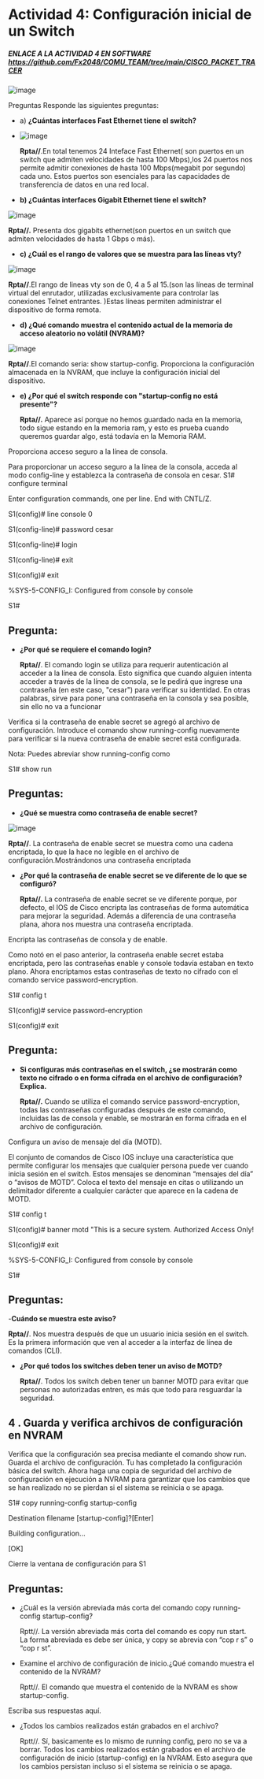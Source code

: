 # Actividad 4: Configuración inicial de un Switch
##### ENLACE A LA ACTIVIDAD 4 EN SOFTWARE https://github.com/Fx2048/COMU_TEAM/tree/main/CISCO_PACKET_TRACER

![image](https://github.com/Fx2048/COMU_TEAM/assets/131219987/ffb6f924-4197-4f30-87bc-319013a86b68)


Preguntas
Responde las siguientes preguntas:
- a) **¿Cuántas interfaces Fast Ethernet tiene el switch?**
  
- ![image](https://github.com/Fx2048/COMU_TEAM/assets/131219987/281411b0-8a02-44af-a7a4-53a8247cdb3f)


  **Rpta//**.En total tenemos 24 Inteface Fast Ethernet( son puertos en un switch que admiten velocidades de hasta 100 Mbps),los 24 puertos nos permite admitir conexiones de hasta 100 Mbps(megabit por segundo) cada uno. Estos puertos son esenciales para las capacidades de transferencia de datos en una red local.
   
- **b) ¿Cuántas interfaces Gigabit Ethernet tiene el switch?**

![image](https://github.com/Fx2048/COMU_TEAM/assets/131219987/ade5ff52-f174-45be-82b1-3369d9e18efe)


  **Rpta//.** Presenta dos gigabits ethernet(son puertos en un switch que admiten velocidades de hasta 1 Gbps o más).
  
- **c) ¿Cuál es el rango de valores que se muestra para las líneas vty?**

![image](https://github.com/Fx2048/COMU_TEAM/assets/131219987/470d2ba8-7255-4ca6-a867-33b5a4b3eeae)


  **Rpta//**.El rango de lineas vty son de 0, 4 a 5 al 15.(son las líneas de terminal virtual del enrutador, utilizadas exclusivamente para controlar las conexiones Telnet entrantes. )Estas líneas permiten administrar el dispositivo de forma remota.
  
- **d) ¿Qué comando muestra el contenido actual de la memoria de acceso aleatorio no volátil
(NVRAM)?**

![image](https://github.com/Fx2048/COMU_TEAM/assets/131219987/f5ae0cdc-5b78-4972-9cad-5a1b11f8c38e)


  **Rpta//**.El comando seria: show startup-config. Proporciona la configuración almacenada en la NVRAM, que incluye la configuración inicial del dispositivo.
  
- **e) ¿Por qué el switch responde con "startup-config no está presente"?**

  **Rpta//.** Aparece así porque no hemos guardado nada en la memoria, todo sigue estando en la memoria ram, y esto es prueba cuando queremos guardar algo, está todavía en la Memoria RAM.

Proporciona acceso seguro a la línea de consola.

Para proporcionar un acceso seguro a la línea de la consola, acceda al modo config-line y establezca la contraseña de consola en cesar.
S1# configure terminal

Enter configuration commands, one per line. End with CNTL/Z.

S1(config)# line console 0

S1(config-line)# password cesar

S1(config-line)# login

S1(config-line)# exit

S1(config)# exit

%SYS-5-CONFIG_I: Configured from console by console

S1#

## Pregunta:

- **¿Por qué se requiere el comando login?**

  **Rpta//**. El comando login se utiliza para requerir autenticación al acceder a la línea de consola. Esto significa que cuando alguien intenta acceder a través de la línea de consola, se le pedirá que ingrese una contraseña (en este caso, "cesar") para verificar su identidad. En otras palabras, sirve para poner una contraseña en la consola y sea posible, sin ello no va a funcionar


Verifica si la contraseña de enable secret se agregó al archivo de configuración.
Introduce el comando show running-config nuevamente para verificar si la nueva contraseña de
enable secret está configurada.

Nota: Puedes abreviar show running-config como

S1# show run

## Preguntas:
- **¿Qué se muestra como contraseña de enable secret?**

![image](https://github.com/Fx2048/COMU_TEAM/assets/131219987/785ddbc0-e7c5-46f8-8ad5-656edba2f00e)


  **Rpta//**. La contraseña de enable secret se muestra como una cadena encriptada, lo que la hace no legible en el archivo de configuración.Mostrándonos una contraseña encriptada
  
- **¿Por qué la contraseña de enable secret se ve diferente de lo que se configuró?**

  **Rpta//.** La contraseña de enable secret se ve diferente porque, por defecto, el IOS de Cisco encripta las contraseñas de forma automática para mejorar la seguridad. Además a diferencia de una contraseña plana, ahora nos muestra una contraseña encriptada.
 
Encripta las contraseñas de consola y de enable.

Como notó en el paso anterior, la contraseña enable secret estaba encriptada, pero las contraseñas
enable y console todavía estaban en texto plano. Ahora encriptamos estas contraseñas de texto no
cifrado con el comando service password-encryption.

S1# config t

S1(config)# service password-encryption

S1(config)# exit

## Pregunta:
- **Si configuras más contraseñas en el switch, ¿se mostrarán como texto no cifrado o en forma cifrada
en el archivo de configuración? Explica.**

  **Rpta//.** Cuando se utiliza el comando service password-encryption, todas las contraseñas configuradas después de este comando, incluidas las de consola y enable, se mostrarán en forma cifrada en el archivo de configuración.


Configura un aviso de mensaje del día (MOTD).

El conjunto de comandos de Cisco IOS incluye una característica que permite configurar los
mensajes que cualquier persona puede ver cuando inicia sesión en el switch. Estos mensajes se
denominan “mensajes del día” o “avisos de MOTD”. Coloca el texto del mensaje en citas o utilizando
un delimitador diferente a cualquier carácter que aparece en la cadena de MOTD.

S1# config t

S1(config)# banner motd "This is a secure system. Authorized Access Only!

S1(config)# exit

%SYS-5-CONFIG_I: Configured from console by console

S1#

## Preguntas:
-**Cuándo se muestra este aviso?**

  **Rpta//**. Nos muestra después de que un usuario inicia sesión en el switch. Es la primera información que ven al acceder a la interfaz de línea de comandos (CLI).
- **¿Por qué todos los switches deben tener un aviso de MOTD?**

   **Rpta//**. Todos los switch deben tener un banner MOTD para evitar que personas no autorizadas entren, es más que todo para resguardar la seguridad.
## 4 . Guarda y verifica archivos de configuración en NVRAM

Verifica que la configuración sea precisa mediante el comando show run.
Guarda el archivo de configuración. Tu has completado la configuración básica del switch. Ahora
haga una copia de seguridad del archivo de configuración en ejecución a NVRAM para garantizar
que los cambios que se han realizado no se pierdan si el sistema se reinicia o se apaga.

S1# copy running-config startup-config

Destination filename [startup-config]?[Enter]

Building configuration...

[OK]

Cierre la ventana de configuración para S1

## Preguntas:
- ¿Cuál es la versión abreviada más corta del comando copy running-config startup-config?

  Rptt//. La versión abreviada más corta del comando es copy run start. La forma abreviada es debe ser única, y copy se abrevia con “cop r s” o “cop r st”.
- Examine el archivo de configuración de inicio.¿Qué comando muestra el contenido de la NVRAM?

  Rptt//. El comando que muestra el contenido de la NVRAM es show startup-config.

Escriba sus respuestas aquí.
- ¿Todos los cambios realizados están grabados en el archivo?

  Rptt//. Sí, basicamente es lo mismo de running config, pero no se va a borrar. Todos los cambios realizados están grabados en el archivo de configuración de inicio (startup-config) en la NVRAM. Esto asegura que los cambios persistan incluso si el sistema se reinicia o se apaga.
 
